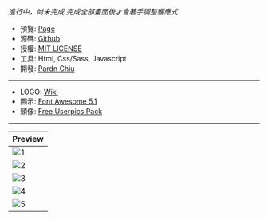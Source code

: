 
*進行中，尚未完成*
*完成全部畫面後才會著手調整響應式*

- 預覽: [Page](https://pardnchiu.github.io/website-template-instagram)
- 源碼: [Github](https://github.com/pardnchiu/website-template-instagram)
- 授權: [MIT LICENSE](https://github.com/....../website....../blob/main/LICENSE)
- 工具: Html, Css/Sass, Javascript
- 開發: [Pardn Chiu](mailto:chiuchingwei@icloud.com)
  
***

- LOGO: [Wiki](https://zh.m.wikipedia.org/zh-tw/File:Instagram_logo.svg)
- 圖示: [Font Awesome 5.1](https://fontawesome.com)
- 頭像: [Free Userpics Pack](https://userpics.craftwork.design)

***

| Preview |
| - |
| ![1](preview/1.png) |
| ![2](preview/2.png) |
| ![3](preview/3.png) |
| ![4](preview/4.png) |
| ![5](preview/5.png) |

